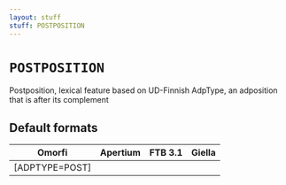 ```yaml
---
layout: stuff
stuff: POSTPOSITION
---
```

# ` POSTPOSITION `

Postposition, lexical feature based on UD-Finnish AdpType, an adposition that is after its complement

## Default formats
| Omorfi | Apertium | FTB 3.1 | Giella |
|:------:|:--------:|:-------:|:------:|
|  [ADPTYPE=POST] |   |   |    |
